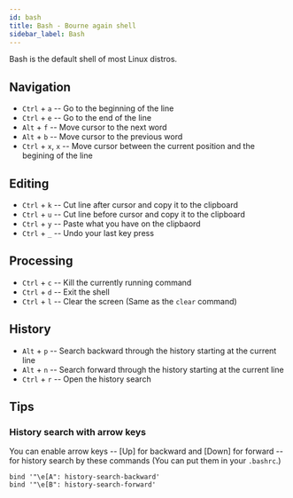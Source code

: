 ```yaml
---
id: bash
title: Bash - Bourne again shell
sidebar_label: Bash
---
```


Bash is the default shell of most Linux distros. 

## Navigation

- `Ctrl` + `a` -- Go to the beginning of the line
- `Ctrl` + `e` -- Go to the end of the line
- `Alt` + `f` -- Move cursor to the next word
- `Alt` + `b` -- Move cursor to the previous word
- `Ctrl` + `x`, `x` -- Move cursor between the current position and the begining of the line

## Editing

- `Ctrl` + `k` -- Cut line after cursor and copy it to the clipboard
- `Ctrl` + `u` -- Cut line before cursor and copy it to the clipboard
- `Ctrl` + `y` -- Paste what you have on the clipbaord
- `Ctrl` + `_` -- Undo your last key press

## Processing

- `Ctrl` + `c` -- Kill the currently running command
- `Ctrl` + `d` -- Exit the shell
- `Ctrl` + `l` -- Clear the screen (Same as the `clear` command)

## History

- `Alt` + `p` -- Search backward through the history starting at the current line
- `Alt` + `n` -- Search forward through the history starting at the current line
- `Ctrl` + `r` -- Open the history search

## Tips

### History search with arrow keys

You can enable arrow keys -- [Up] for backward and [Down] for forward -- 
for history search by these commands (You can put them in your `.bashrc`.)

```
bind '"\e[A": history-search-backward'
bind '"\e[B": history-search-forward'
```

